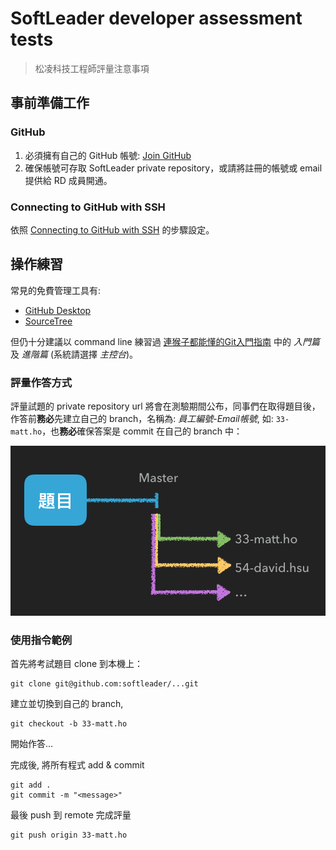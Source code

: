# SoftLeader developer assessment tests

> 松凌科技工程師評量注意事項

## 事前準備工作

### GitHub

1. 必須擁有自己的 GitHub 帳號: [Join GitHub](https://github.com/join)
2. 確保帳號可存取 SoftLeader private repository，或請將註冊的帳號或 email 提供給 RD 成員開通。

### Connecting to GitHub with SSH

依照 [Connecting to GitHub with SSH](https://help.github.com/articles/connecting-to-github-with-ssh/) 的步驟設定。

## 操作練習

常見的免費管理工具有:

- [GitHub Desktop](https://desktop.github.com/)
- [SourceTree](https://www.sourcetreeapp.com/)

但仍十分建議以 command line 練習過 [連猴子都能懂的Git入門指南](https://backlogtool.com/git-guide/tw/) 中的 *入門篇* 及 *進階篇* (系統請選擇 *主控台*)。

### 評量作答方式

評量試題的 private repository url 將會在測驗期間公布，同事們在取得題目後，作答前**務必**先建立自己的 branch，名稱為: *員工編號*-*Email帳號*, 如: `33-matt.ho`，也**務必**確保答案是 commit 在自己的 branch 中：

![](branches.png)

### 使用指令範例

首先將考試題目 clone 到本機上：

```
git clone git@github.com:softleader/...git
```

建立並切換到自己的 branch, 

```
git checkout -b 33-matt.ho
```

開始作答...

完成後, 將所有程式 add & commit

```
git add .
git commit -m "<message>"
```

最後 push 到 remote 完成評量

```
git push origin 33-matt.ho
```
